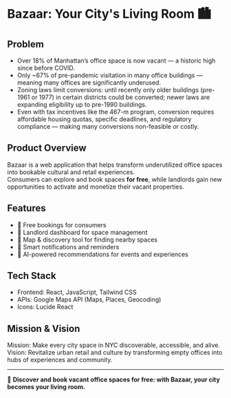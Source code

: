 # Bazaar: Your City's Living Room 🏙️

## Problem
- Over 18% of Manhattan’s office space is now vacant — a historic high since before COVID.
- Only ~67% of pre-pandemic visitation in many office buildings — meaning many offices are significantly underused.
- Zoning laws limit conversions: until recently only older buildings (pre-1961 or 1977) in certain districts could be converted; newer laws are expanding eligibility up to pre-1990 buildings.
- Even with tax incentives like the 467-m program, conversion requires affordable housing quotas, specific deadlines, and regulatory compliance — making many conversions non-feasible or costly.

## Product Overview
Bazaar is a web application that helps transform underutilized office spaces into bookable cultural and retail experiences.  
Consumers can explore and book spaces **for free**, while landlords gain new opportunities to activate and monetize their vacant properties.  

## Features
- 🔑 Free bookings for consumers  
- 🏢 Landlord dashboard for space management  
- 🧭 Map & discovery tool for finding nearby spaces  
- 🔔 Smart notifications and reminders  
- 🤖 AI-powered recommendations for events and experiences  

## Tech Stack
- Frontend: React, JavaScript, Tailwind CSS
- APIs: Google Maps API (Maps, Places, Geocoding)
- Icons: Lucide React

## Mission & Vision
Mission: Make every city space in NYC discoverable, accessible, and alive.  
Vision: Revitalize urban retail and culture by transforming empty offices into hubs of experiences and community.  

---

🚀 **Discover and book vacant office spaces for free: with Bazaar, your city becomes your living room.**

